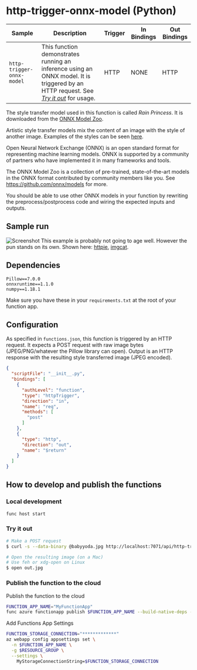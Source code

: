 # http-trigger-onnx-model (Python)

| Sample | Description | Trigger | In Bindings | Out Bindings
| ------------- | ------------- | ------------- | ----------- | ----------- |
| `http-trigger-onnx-model` | This function demonstrates running an inference using an ONNX model. It is triggered by an HTTP request. See _[Try it out](#try-it-out)_ for usage. | HTTP | NONE | HTTP |

The style transfer model used in this function is called _Rain Princess_. It is downloaded from the [ONNX Model Zoo][3]. 

Artistic style transfer models mix the content of an image with the style of another image. Examples of the styles can be seen [here][4].

Open Neural Network Exchange (ONNX) is an open standard format for representing machine learning models. ONNX is supported by a community of partners who have implemented it in many frameworks and tools.

The ONNX Model Zoo is a collection of pre-trained, state-of-the-art models in the ONNX format contributed by community members like you. See https://github.com/onnx/models for more.

You should be able to use other ONNX models in your function by rewriting the preprocess/postprocess code and wiring the expected inputs and outputs.

## Sample run
![Screenshot](example.png)
This example is probably not going to age well. However the pun stands on its own. Shown here: [httpie][1], [imgcat][2].

## Dependencies
```
Pillow==7.0.0
onnxruntime==1.1.0
numpy==1.18.1
```

Make sure you have these in your `requirements.txt` at the root of your function app.

## Configuration
As specified in `functions.json`, this function is triggered by an HTTP request. It expects a POST request with raw image bytes (JPEG/PNG/whatever the Pillow library can open). Output is an HTTP response with the resulting style transferred image (JPEG encoded).

```json
{
  "scriptFile": "__init__.py",
  "bindings": [
    {
      "authLevel": "function",
      "type": "httpTrigger",
      "direction": "in",
      "name": "req",
      "methods": [
        "post"
      ]
    },
    {
      "type": "http",
      "direction": "out",
      "name": "$return"
    }
  ]
}
```

## How to develop and publish the functions

### Local development

```sh
func host start
```

### Try it out
```bash
# Make a POST request
$ curl -s --data-binary @babyyoda.jpg http://localhost:7071/api/http-trigger-onnx-model -o out.jpg

# Open the resulting image (on a Mac)
# Use feh or xdg-open on Linux
$ open out.jpg
```

### Publish the function to the cloud

Publish the function to the cloud
```sh
FUNCTION_APP_NAME="MyFunctionApp"
func azure functionapp publish $FUNCTION_APP_NAME --build-native-deps --no-bundler
```

Add Functions App Settings
```sh
FUNCTION_STORAGE_CONNECTION="*************"
az webapp config appsettings set \
  -n $FUNCTION_APP_NAME \
  -g $RESOURCE_GROUP \
  --settings \
    MyStorageConnectionString=$FUNCTION_STORAGE_CONNECTION
```


[1]: https://httpie.org/
[2]: https://iterm2.com/documentation-images.html
[3]: https://github.com/onnx/models/tree/master/vision/style_transfer/fast_neural_style
[4]: https://github.com/pytorch/examples/tree/master/fast_neural_style#models
